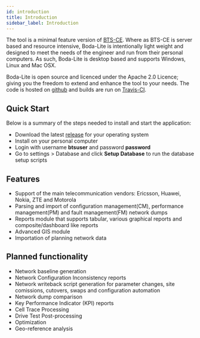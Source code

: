 ```yaml
---
id: introduction
title: Introduction
sidebar_label: Introduction
---
```

The tool is a minimal feature version of [BTS-CE](https://github.com/bodastage/bts-ce). Where as BTS-CE is server based and resource intensive, Boda-Lite is 
 intentionally light weight and designed to meet the needs of the engineer and run from their personal computers. As such, Boda-Lite is desktop based and supports Windows, Linux and Mac OSX. 

Boda-Lite is open source and licenced under the Apache 2.0 Licence; giving you the freedom to extend and enhance the tool to your needs. 
 The code is hosted on [github](https://github.com/bodastage/bts-ce-lite) and builds are run on [Travis-CI](https://travis-ci.org/bodastage/bts-ce-lite).

## Quick Start
Below is a summary of the steps needed to install and start the application:
* Download the latest [release](https://github.com/bodastage/bts-ce-lite/releases/latest)  for your operating system
* Install on your personal computer 
* Login with username **btsuser** and password **password**
* Go to settings > Database and click **Setup Database** to run the database setup scripts

## Features
* Support of the main telecommunication vendors: Ericsson, Huawei, Nokia, ZTE and Motorola
* Parsing and import of configuration management(CM), performance management(PM) and fault management(FM) network dumps 
* Reports module that supports tabular, various graphical reports and composite/dashboard like reports
* Advanced GIS module
* Importation of planning network data


## Planned functionality
* Network baseline generation
* Network Configuration Inconsistency reports 
* Network writeback script generation for parameter changes, site comissions, cutovers, swaps and configuration automation
* Network dump comparison
* Key Performance Indicator (KPI) reports 
* Cell Trace Processing
* Drive Test Post-processing
* Optimization
* Geo-reference analysis
